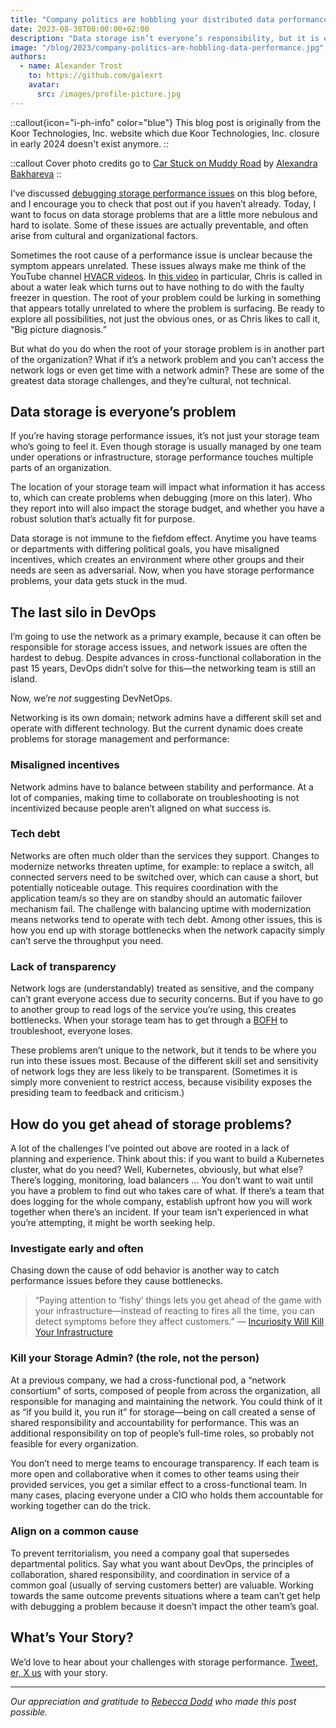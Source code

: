 ```yaml
---
title: "Company politics are hobbling your distributed data performance"
date: 2023-08-30T00:00:00+02:00
description: "Data storage isn’t everyone’s responsibility, but it is everyone’s problem. These are some reflections on where storage performance goes wrong."
image: "/blog/2023/company-politics-are-hobbling-data-performance.jpg"
authors:
  - name: Alexander Trost
    to: https://github.com/galexrt
    avatar:
      src: /images/profile-picture.jpg
---
```


::callout{icon="i-ph-info" color="blue"}
This blog post is originally from the Koor Technologies, Inc. website which due Koor Technologies, Inc. closure in early 2024 doesn't exist anymore.
::

::callout
Cover photo credits go to [Car Stuck on Muddy Road](https://www.pexels.com/photo/car-stuck-on-muddy-road-13648107/) by [Alexandra Bakhareva](https://www.pexels.com/@alexalexal/)
::

I’ve discussed [debugging storage performance issues](/blog/2023/its-slow-and-i-dont-know-why) on this blog before, and I encourage you to check that post out if you haven’t already. Today, I want to focus on data storage problems that are a little more nebulous and hard to isolate. Some of these issues are actually preventable, and often arise from cultural and organizational factors.

Sometimes the root cause of a performance issue is unclear because the symptom appears unrelated. These issues always make me think of the YouTube channel [HVACR videos](https://www.youtube.com/@HVACRVIDEOS). In [this video](https://www.youtube.com/watch?v=qpfLysLcJ8M) in particular, Chris is called in about a water leak which turns out to have nothing to do with the faulty freezer in question. The root of your problem could be lurking in something that appears totally unrelated to where the problem is surfacing. Be ready to explore all possibilities, not just the obvious ones, or as Chris likes to call it, “Big picture diagnosis.”

But what do you do when the root of your storage problem is in another part of the organization? What if it’s a network problem and you can’t access the network logs or even get time with a network admin? These are some of the greatest data storage challenges, and they’re cultural, not technical.

## Data storage is everyone’s problem

If you’re having storage performance issues, it’s not just your storage team who’s going to feel it. Even though storage is usually managed by one team under operations or infrastructure, storage performance touches multiple parts of an organization.

The location of your storage team will impact what information it has access to, which can create problems when debugging (more on this later). Who they report into will also impact the storage budget, and whether you have a robust solution that’s actually fit for purpose.

Data storage is not immune to the fiefdom effect. Anytime you have teams or departments with differing political goals, you have misaligned incentives, which creates an environment where other groups and their needs are seen as adversarial. Now, when you have storage performance problems, your data gets stuck in the mud.

## The last silo in DevOps

I’m going to use the network as a primary example, because it can often be responsible for storage access issues, and network issues are often the hardest to debug. Despite advances in cross-functional collaboration in the past 15 years, DevOps didn’t solve for this—the networking team is still an island.

Now, we’re _not_ suggesting DevNetOps.

Networking is its own domain; network admins have a different skill set and operate with different technology. But the current dynamic does create problems for storage management and performance:

### Misaligned incentives

Network admins have to balance between stability and performance. At a lot of companies, making time to collaborate on troubleshooting is not incentivized because people aren’t aligned on what success is.

### Tech debt

Networks are often much older than the services they support. Changes to modernize networks threaten uptime, for example: to replace a switch, all connected servers need to be switched over, which can cause a short, but potentially noticeable outage. This requires coordination with the application team/s so they are on standby should an automatic failover mechanism fail. The challenge with balancing uptime with modernization means networks tend to operate with tech debt. Among other issues, this is how you end up with storage bottlenecks when the network capacity simply can’t serve the throughput you need.

### Lack of transparency

Network logs are (understandably) treated as sensitive, and the company can’t grant everyone access due to security concerns. But if you have to go to another group to read logs of the service you’re using, this creates bottlenecks. When your storage team has to get through a [BOFH](https://en.wikipedia.org/wiki/Bastard_Operator_From_Hell) to troubleshoot, everyone loses.

These problems aren’t unique to the network, but it tends to be where you run into these issues most. Because of the different skill set and sensitivity of network logs they are less likely to be transparent. (Sometimes it is simply more convenient to restrict access, because visibility exposes the presiding team to feedback and criticism.)

## How do you get ahead of storage problems?

A lot of the challenges I’ve pointed out above are rooted in a lack of planning and experience. Think about this: if you want to build a Kubernetes cluster, what do you need? Well, Kubernetes, obviously, but what else? There’s logging, monitoring, load balancers … You don’t want to wait until you have a problem to find out who takes care of what. If there’s a team that does logging for the whole company, establish upfront how you will work together when there’s an incident. If your team isn’t experienced in what you’re attempting, it might be worth seeking help.

### Investigate early and often

Chasing down the cause of odd behavior is another way to catch performance issues before they cause bottlenecks.

> “Paying attention to ‘fishy’ things lets you get ahead of the game with your infrastructure—instead of reacting to fires all the time, you can detect symptoms before they affect customers.” — [Incuriosity Will Kill Your Infrastructure](http://yellerapp.com/posts/2015-03-16-incuriosity-killed-the-infrastructure.html)

### Kill your Storage Admin? (the role, not the person)

At a previous company, we had a cross-functional pod, a “network consortium” of sorts, composed of people from across the organization, all responsible for managing and maintaining the network. You could think of it as “if you build it, you run it” for storage—being on call created a sense of shared responsibility and accountability for performance. This was an additional responsibility on top of people’s full-time roles, so probably not feasible for every organization.

You don’t need to merge teams to encourage transparency. If each team is more open and collaborative when it comes to other teams using their provided services, you get a similar effect to a cross-functional team. In many cases, placing everyone under a CIO who holds them accountable for working together can do the trick.

### Align on a common cause

To prevent territorialism, you need a company goal that supersedes departmental politics. Say what you want about DevOps, the principles of collaboration, shared responsibility, and coordination in service of a common goal (usually of serving customers better) are valuable. Working towards the same outcome prevents situations where a team can’t get help with debugging a problem because it doesn’t impact the other team’s goal.

## What’s Your Story?

We’d love to hear about your challenges with storage performance. [Tweet, er, X us](https://twitter.com/koor_tech) with your story.

---

_Our appreciation and gratitude to [Rebecca Dodd](https://thebasementoffice.co.uk/) who made this post possible._
